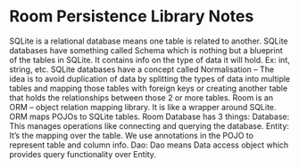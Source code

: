 # Room Persistence Library Notes

SQLite is a relational database means one table is related to another.
SQLite databases have something called Schema which is nothing but a blueprint of the tables in SQLite. It contains info on the type of data it will hold. Ex: int, string, etc.
SQLite databases have a concept called Normalisation – The idea is to avoid duplication of data by splitting the types of data into multiple tables and mapping those tables with foreign keys or creating another table that holds the relationships between those 2 or more tables.
Room is an ORM – object relation mapping library. It is like a wrapper around SQLite.
ORM maps POJOs to SQLite tables.
Room Database has 3 things:
Database: This manages operations like connecting and querying the database.
Entity: It’s the mapping over the table. We use annotations in the POJO to represent table and column info.
Dao: Dao means Data access object which provides query functionality over Entity.